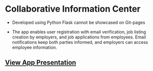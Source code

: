# Collaborative Information Center
- Developed using Python Flask cannot be showcased on Git-pages

- The app enables user registration with email verification, job listing creation by employers, and job applications from employees. Email notifications keep both parties informed, and employers can access employee information.

## [View App Presentation](https://github.com/fj99/My-Projects/blob/main/Job_App/Presentation.md)
